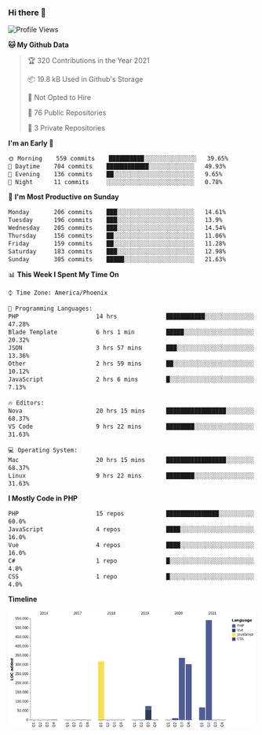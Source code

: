 ### Hi there 👋

<!--START_SECTION:waka-->
![Profile Views](http://img.shields.io/badge/Profile%20Views-9-blue)

**🐱 My Github Data** 

> 🏆 320 Contributions in the Year 2021
 > 
> 📦 19.8 kB Used in Github's Storage 
 > 
> 🚫 Not Opted to Hire
 > 
> 📜 76 Public Repositories 
 > 
> 🔑 3 Private Repositories  
 > 
**I'm an Early 🐤** 

```text
🌞 Morning    559 commits    ██████████░░░░░░░░░░░░░░░   39.65% 
🌆 Daytime    704 commits    ████████████░░░░░░░░░░░░░   49.93% 
🌃 Evening    136 commits    ██░░░░░░░░░░░░░░░░░░░░░░░   9.65% 
🌙 Night      11 commits     ░░░░░░░░░░░░░░░░░░░░░░░░░   0.78%

```
📅 **I'm Most Productive on Sunday** 

```text
Monday       206 commits    ███░░░░░░░░░░░░░░░░░░░░░░   14.61% 
Tuesday      196 commits    ███░░░░░░░░░░░░░░░░░░░░░░   13.9% 
Wednesday    205 commits    ███░░░░░░░░░░░░░░░░░░░░░░   14.54% 
Thursday     156 commits    ██░░░░░░░░░░░░░░░░░░░░░░░   11.06% 
Friday       159 commits    ██░░░░░░░░░░░░░░░░░░░░░░░   11.28% 
Saturday     183 commits    ███░░░░░░░░░░░░░░░░░░░░░░   12.98% 
Sunday       305 commits    █████░░░░░░░░░░░░░░░░░░░░   21.63%

```


📊 **This Week I Spent My Time On** 

```text
⌚︎ Time Zone: America/Phoenix

💬 Programming Languages: 
PHP                      14 hrs              ███████████░░░░░░░░░░░░░░   47.28% 
Blade Template           6 hrs 1 min         █████░░░░░░░░░░░░░░░░░░░░   20.32% 
JSON                     3 hrs 57 mins       ███░░░░░░░░░░░░░░░░░░░░░░   13.36% 
Other                    2 hrs 59 mins       ██░░░░░░░░░░░░░░░░░░░░░░░   10.12% 
JavaScript               2 hrs 6 mins        █░░░░░░░░░░░░░░░░░░░░░░░░   7.13%

🔥 Editors: 
Nova                     20 hrs 15 mins      █████████████████░░░░░░░░   68.37% 
VS Code                  9 hrs 22 mins       ████████░░░░░░░░░░░░░░░░░   31.63%

💻 Operating System: 
Mac                      20 hrs 15 mins      █████████████████░░░░░░░░   68.37% 
Linux                    9 hrs 22 mins       ████████░░░░░░░░░░░░░░░░░   31.63%

```

**I Mostly Code in PHP** 

```text
PHP                      15 repos            ███████████████░░░░░░░░░░   60.0% 
JavaScript               4 repos             ████░░░░░░░░░░░░░░░░░░░░░   16.0% 
Vue                      4 repos             ████░░░░░░░░░░░░░░░░░░░░░   16.0% 
C#                       1 repo              █░░░░░░░░░░░░░░░░░░░░░░░░   4.0% 
CSS                      1 repo              █░░░░░░░░░░░░░░░░░░░░░░░░   4.0%

```


**Timeline**

![Chart not found](https://raw.githubusercontent.com/mikebronner/mikebronner/master/charts/bar_graph.png) 


<!--END_SECTION:waka-->

<!--
**mikebronner/mikebronner** is a ✨ _special_ ✨ repository because its `README.md` (this file) appears on your GitHub profile.

Here are some ideas to get you started:

- 🔭 I’m currently working on ...
- 🌱 I’m currently learning ...
- 👯 I’m looking to collaborate on ...
- 🤔 I’m looking for help with ...
- 💬 Ask me about ...
- 📫 How to reach me: ...
- 😄 Pronouns: ...
- ⚡ Fun fact: ...
-->

